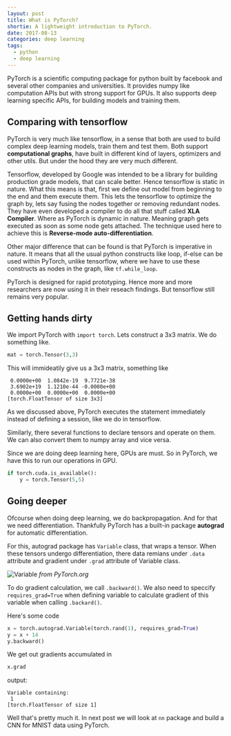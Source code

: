 ```yaml
---
layout: post
title: What is PyTorch?
shortie: A lightweight introduction to PyTorch.
date: 2017-08-13
categories: deep learning
tags:
  - python
  - deep learning
---
```


PyTorch is a scientific computing package for python built by facebook and several other companies and universities. It provides numpy like computation APIs but with strong support
for GPUs. It also supports deep learning specific APIs, for building models and training them. 

## Comparing with tensorflow
PyTorch is very much like tensorflow, in a sense that both are used to build complex deep learning models, train them and test them. Both support **computational graphs**, have built in different kind of layers, optimizers and other utils. But under the hood they are very much different.

Tensorflow, developed by Google was intended to be a library for building production grade models, that can scale better. Hence tensorflow is static in nature. What this means is that, first we define out model from beginning to the end and them execute them. This lets the tensorflow to optimize the graph by, lets say fusing the nodes together or removing redundant nodes. They have even developed a compiler to do all that stuff called **XLA Compiler**. Where as PyTorch is dynamic in nature. Meaning graph gets executed as soon as some node gets attached. The technique used here to achieve this is **Reverse-mode auto-differentiation**. 

Other major difference that can be found is that PyTorch is imperative in nature. It means that all the usual python constructs like loop, if-else can be used within PyTorch, unlike tensorflow, where we have to use these constructs as nodes in the graph, like `tf.while_loop`. 

PyTorch is designed for rapid prototyping. Hence more and more researchers are now using it in their reseach findings. But tensorflow still remains very popular.

## Getting hands dirty
We import PyTorch with `import torch`. Lets construct a 3x3 matrix. We do something like.
```python
mat = torch.Tensor(3,3)
```
This will immideatily give us a 3x3 matrix, something like
```
 0.0000e+00  1.0842e-19  9.7721e-38
 3.6902e+19  1.1210e-44 -0.0000e+00
 0.0000e+00  0.0000e+00  0.0000e+00
[torch.FloatTensor of size 3x3]
```

As we discussed above, PyTorch executes the statement immediately instead of defining a session, like we do in tensorflow.

Similarly, there several functions to declare tensors and operate on them. We can also convert them to numpy array and vice versa.

Since we are doing deep learning here, GPUs are must. So in PyTorch, we have this to run our operations in GPU.
```python
if torch.cuda.is_available():
    y = torch.Tensor(5,5)
```

## Going deeper
Ofcourse when doing deep learning, we do backpropagation. And for that we need differentiation. Thankfully PyTorch has a built-in package **autograd** for automatic differentiation. 

For this, autograd package has `Variable` class, that wraps a tensor. When these tensors undergo differentiation, there data remians under `.data` attribute and gradient under `.grad` attribute of Variable class. 

![Variable]({{site.url}}/assets/Variable.png)
*from PyTorch.org*

To do gradient calculation, we call `.backward()`. We also need to speccify `requires_grad=True` when defining variable to calculate gradient of this variable when calling `.backard()`. 

Here's some code
```python
x = torch.autograd.Variable(torch.rand(1), requires_grad=True)
y = x + 14
y.backward()
```

We get out gradients accumulated in 
```python
x.grad
```
output:
```
Variable containing:
 1
[torch.FloatTensor of size 1]
```

Well that's pretty much it. In next post we will look at `nn` package and build a CNN for MNIST data using PyTorch.


